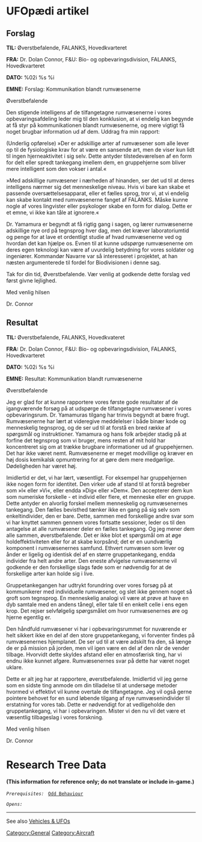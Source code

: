 # UFOpædi artikel

## Forslag

**TIL:** Øverstbefalende, FALANKS, Hovedkvarteret

**FRA:** Dr. Dolan Connor, F&U: Bio- og opbevaringsdivision, FALANKS,
Hovedkvarteret

**DATO:** %02i %s %i

**EMNE:** Forslag: Kommunikation blandt rumvæsenerne

Øverstbefalende

Den stigende intelligens af de tilfangetagne rumvæsenerne i vores
opbevaringsafdeling leder mig til den konklusion, at vi endelig kan
begynde at få styr på kommunikationen blandt rumvæsenerne, og mere
vigtigt få noget brugbar information ud af dem. Uddrag fra min rapport:

(Underlig opførelse) »Der er adskillige arter af rumvæsener som alle
lever op til de fysiologiske krav for at være en sansende art, men de
viser kun lidt til ingen hjerneaktivitet i sig selv. Dette antyder
tilstedeværelsen af en form for delt eller spredt tankegang imellem dem,
en gruppehjerne som bliver mere intelligent som den vokser i antal.«

»Med adskillige rumvæsener i nærheden af hinanden, ser det ud til at
deres intelligens nærmer sig det menneskelige niveau. Hvis vi bare kan
skabe et passende oversættelsesapparat, eller et fælles sprog, tror vi,
at vi endelig kan skabe kontakt med rumvæsenerne fanget af FALANKS.
Måske kunne nogle af vores lingvister eller psykologer skabe en form for
dialog. Dette er et emne, vi ikke kan tåle at ignorere.«

Dr. Yamamura er begyndt at få rigtig gang i sagen, og lærer rumvæsenerne
adskillige nye ord på tegnsprog hver dag, men det kræver laboratoriumtid
og penge for at lave et ordentligt studie af hvad rumvæsenerne ved og
hvordan det kan hjælpe os. Evnen til at kunne udspørge rumvæsenerne om
deres egen teknologi kan være af uvurdelig betydning for vores soldater
og ingeniører. Kommandør Navarre var så interesseret i projektet, at han
næsten argumenterede til fordel for Biodivisionen i denne sag.

Tak for din tid, Øverstbefalende. Vær venlig at godkende dette forslag
ved først givne lejlighed.

Med venlig hilsen

Dr. Connor

## Resultat

**TIL:** Øverstbefalende, FALANKS, Hovedkvateret

**FRA:** Dr. Dolan Connor, F&U: Bio- og opbevaringsdivision, FALANKS,
Hovedkvarteret

**DATO:** %02i %s %i

**EMNE:** Resultat: Kommunikation blandt rumvæsenerne

Øverstbefalende

Jeg er glad for at kunne rapportere vores første gode resultater af de
igangværende forsøg på at udspørge de tilfangetagne rumvæsener i vores
opbevaringsrum. Dr. Yamamuras tilgang har trinvis begyndt at bære frugt.
Rumvæsenerne har lært at videregive meddelelser i både binær kode og
menneskelig tegnsprog, og de ser ud til at forstå en bred række af
spørgsmål og instruktioner. Yamamura og hans folk arbejder stadig på at
forfine det tegnsprog som vi bruger, mens resten af mit hold har
koncentreret sig om at trække brugbare informationer ud af
gruppehjernen. Det har ikke været nemt. Rumvæsenerne er meget modvillige
og kræver en høj dosis kemikalsk opmuntrering for at gøre dem mere
medgørlige. Dødeligheden har været høj.

Imidlertid er det, vi har lært, væsentligt. For eksempel har
gruppehjernen ikke nogen form for identitet. Den virker ude af stand til
at forstå begreber som »I« eller »Vi«, eller endda »Dig« eller »Dem«.
Den accepterer dem kun som numeriske forskelle - et individ eller flere,
et menneske eller en gruppe. Dette antyder en alvorlig forskel mellem
menneskelig og rumvæsenernes tankegang. Den fælles bevisthed tænker ikke
en gang på sig selv som enkeltindivider, den er bare. Dette, sammen med
forskellige andre svar som vi har knyttet sammen gennem vores fortsatte
sessioner, leder os til den antagelse at alle rumvæsener deler en fælles
tankegang. Og jeg mener dem alle sammen, øverstbefalende. Det er ikke
blot et spørgsmål om at øge holdeffektiviteten eller for at skabe
korpsånd; det er en uundværlig komponent i rumvæsenernes samfund.
Ethvert rumvæsen som lever og ånder er ligelig og identisk del af en
større gruppetankegang, endda individer fra helt andre arter. Den eneste
afvigelse rumvæsenerne vil godkende er den forskellige slags føde som er
nødvendig for at de forskellige arter kan holde sig i live.

Gruppetankegangen har udtrykt forundring over vores forsøg på at
kommunikerer med individuelle rumvæsener, og slet ikke gennem noget så
groft som tegnsprog. En menneskelig analogi vil være at prøve at have en
dyb samtale med en andens tånegl, eller tale til en enkelt celle i ens
egen krop. Det rejser selvfølgelig spørgsmålet om hvor rumvæsenernes øre
og hjerne egentlig er.

Den håndfuld rumvæsener vi har i opbevaringsrummet for nuværende er helt
sikkert ikke en del af den store gruppetankegang, vi forventer findes på
rumvæsenernes hjemplanet. De ser ud til at være adskilt fra den, så
længe de er på mission på jorden, men vil igen være en del af den når de
vender tilbage. Hvorvidt dette skyldes afstand eller en atmosfærisk
ting, har vi endnu ikke kunnet afgøre. Rumvæsenernes svar på dette har
været noget uklare.

Dette er alt jeg har at rapportere, øverstbefalende. Imidlertid vil jeg
gerne som en sidste ting anmode om din tilladelse til at undersøge
metoder hvormed vi effektivt vil kunne overtale de tilfangetagne. Jeg
vil også gerne pointere behovet for en sund løbende tilgang af nye
rumvæsenindivider til erstatning for vores tab. Dette er nødvendigt for
at vedligeholde den gruppetankegang, vi har i opbevaringen. Mister vi
den nu vil det være et væsentlig tilbageslag i vores forskning.

Med venlig hilsen

Dr. Connor

# Research Tree Data

**(This information for reference only; do not translate or include
in-game.)**

*`Prerequisites:`*
` `[`Odd Behaviour`](Aliens/Odd_Behaviour "wikilink")

*`Opens:`*

------------------------------------------------------------------------

See also [Vehicles & UFOs](Vehicles_&_UFOs "wikilink")

[Category:General](Category:General "wikilink")
[Category:Aircraft](Category:Aircraft "wikilink")